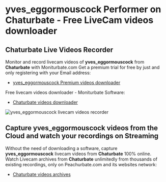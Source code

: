 # yves_eggormouscock Performer on Chaturbate - Free LiveCam videos downloader

## Chaturbate Live Videos Recorder

Monitor and record livecam videos of **yves_eggormouscock** from **Chaturbate** with Moniturbate.com
Get a premium trial for free by just and only registering with your Email address:
* [yves_eggormouscock Premium videos downloader](https://moniturbate.com/request-demo-licence-key.html)

Free livecam videos downloader - Moniturbate Software:
* [Chaturbate videos downloader](https://moniturbate.com/moniturbate-download-software.html)

![yves_eggormouscock livecam videos recorder](https://peachurnet.com/templates/moniturbate-software.png)


## Capture yves_eggormouscock videos from the Cloud and watch your recordings on Streaming

Without the need of downloading a software, capture **yves_eggormouscock** livecam videos from **Chaturbate** 100% online.
Watch Livecam archives from **Chaturbate** unlimitedly from thousands of existing recordings, only on Peachurbate.com and its websites network:
* [Chaturbate videos archives](https://peachurnet.com/)